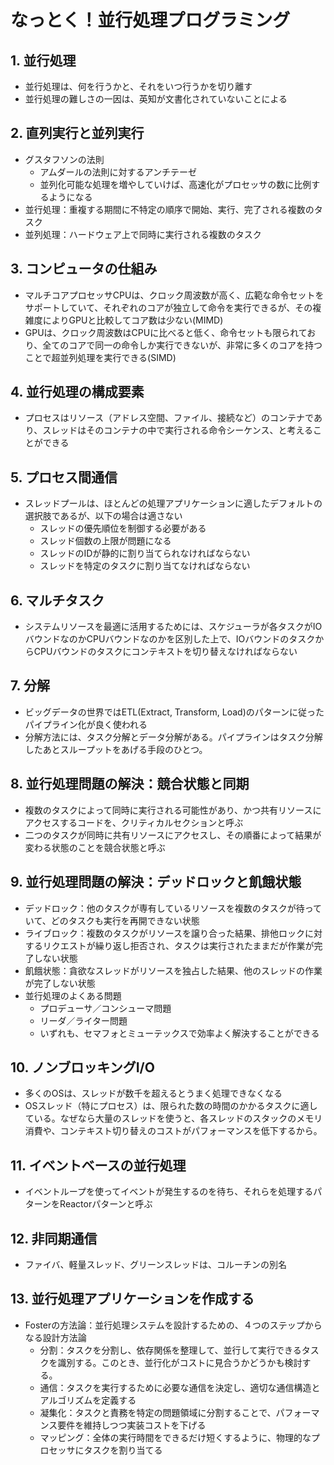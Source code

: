 # なっとく！並行処理プログラミング

## 1. 並行処理

- 並行処理は、何を行うかと、それをいつ行うかを切り離す
- 並行処理の難しさの一因は、英知が文書化されていないことによる

## 2. 直列実行と並列実行

- グスタフソンの法則
  - アムダールの法則に対するアンチテーゼ
  - 並列化可能な処理を増やしていけば、高速化がプロセッサの数に比例するようになる
- 並行処理：重複する期間に不特定の順序で開始、実行、完了される複数のタスク
- 並列処理：ハードウェア上で同時に実行される複数のタスク

## 3. コンピュータの仕組み

- マルチコアプロセッサCPUは、クロック周波数が高く、広範な命令セットをサポートしていて、それぞれのコアが独立して命令を実行できるが、その複雑度によりGPUと比較してコア数は少ない(MIMD)
- GPUは、クロック周波数はCPUに比べると低く、命令セットも限られており、全てのコアで同一の命令しか実行できないが、非常に多くのコアを持つことで超並列処理を実行できる(SIMD)

## 4. 並行処理の構成要素

- プロセスはリソース（アドレス空間、ファイル、接続など）のコンテナであり、スレッドはそのコンテナの中で実行される命令シーケンス、と考えることができる

## 5. プロセス間通信

- スレッドプールは、ほとんどの処理アプリケーションに適したデフォルトの選択肢であるが、以下の場合は適さない
  - スレッドの優先順位を制御する必要がある
  - スレッド個数の上限が問題になる
  - スレッドのIDが静的に割り当てられなければならない
  - スレッドを特定のタスクに割り当てなければならない

## 6. マルチタスク

- システムリソースを最適に活用するためには、スケジューラが各タスクがIOバウンドなのかCPUバウンドなのかを区別した上で、IOバウンドのタスクからCPUバウンドのタスクにコンテキストを切り替えなければならない

## 7. 分解

- ビッグデータの世界ではETL(Extract, Transform, Load)のパターンに従ったパイプライン化が良く使われる
- 分解方法には、タスク分解とデータ分解がある。パイプラインはタスク分解したあとスループットをあげる手段のひとつ。

## 8. 並行処理問題の解決：競合状態と同期

- 複数のタスクによって同時に実行される可能性があり、かつ共有リソースにアクセスするコードを、クリティカルセクションと呼ぶ
- 二つのタスクが同時に共有リソースにアクセスし、その順番によって結果が変わる状態のことを競合状態と呼ぶ

## 9. 並行処理問題の解決：デッドロックと飢餓状態

- デッドロック：他のタスクが専有しているリソースを複数のタスクが待っていて、どのタスクも実行を再開できない状態
- ライブロック：複数のタスクがリソースを譲り合った結果、排他ロックに対するリクエストが繰り返し拒否され、タスクは実行されたままだが作業が完了しない状態
- 飢餓状態：貪欲なスレッドがリソースを独占した結果、他のスレッドの作業が完了しない状態
- 並行処理のよくある問題
  - プロデューサ／コンシューマ問題
  - リーダ／ライター問題
  - いずれも、セマフォとミューテックスで効率よく解決することができる

## 10. ノンブロッキングI/O

- 多くのOSは、スレッドが数千を超えるとうまく処理できなくなる
- OSスレッド（特にプロセス）は、限られた数の時間のかかるタスクに適している。なぜなら大量のスレッドを使うと、各スレッドのスタックのメモリ消費や、コンテキスト切り替えのコストがパフォーマンスを低下するから。

## 11. イベントベースの並行処理

- イベントループを使ってイベントが発生するのを待ち、それらを処理するパターンをReactorパターンと呼ぶ

## 12. 非同期通信

- ファイバ、軽量スレッド、グリーンスレッドは、コルーチンの別名

## 13. 並行処理アプリケーションを作成する

- Fosterの方法論：並行処理システムを設計するための、４つのステップからなる設計方法論
  - 分割：タスクを分割し、依存関係を整理して、並行して実行できるタスクを識別する。このとき、並行化がコストに見合うかどうかも検討する。
  - 通信：タスクを実行するために必要な通信を決定し、適切な通信構造とアルゴリズムを定義する
  - 凝集化：タスクと責務を特定の問題領域に分割することで、パフォーマンス要件を維持しつつ実装コストを下げる
  - マッピング：全体の実行時間をできるだけ短くするように、物理的なプロセッサにタスクを割り当てる
